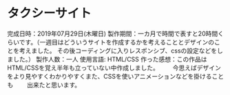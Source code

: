 # タクシーサイト
完成日時：2019年07月29日(木曜日)
製作期間：一カ月で時間で表すと20時間くらいです。（一週目はどういうサイトを作成するかを考えることとデザインのことを考えました。
		その後コーディングに入りレスポンシブ、cssの設定などをしました。）
製作人数：一人
使用言語: HTML/CSS 
作った感想：この作品はHTML/CSSを覚え半年も立っていない中作成しました。
	　　今思えばデザインをより見やすくわかりやすくまた、CSSを使いアニメーションなどを掛けることも
	　　出来たと思います。
